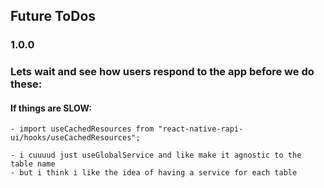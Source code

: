 ## Future ToDos


### 1.0.0

<!-- TODO [future]: in top right header of grape_id page, have a button to save the day and it can export somewhere or better yet, Have it become a widget on their os... somehting... -->
<!-- * like an addToHomeScreen fucntion -->

<!-- ?[FUTURE] a customizavle widget for their homescreen that displays their current days agenda or displays urge to go mke ojne for today if they havent yet -->

<!-- *
* encourage users to save the ones they like as photos on their phone...
*    https://docs.expo.dev/tutorial/screenshot/ -->
<!--? [FUTURE] may consider using blobl storage as thuiis starts to get bigger but not yet -->


 <!-- TODO add option to delete a grape from the global feed if its their own? -->

 <!-- TODO remove all dependencies and imports for rapi-ui stufff.. replace with native -->

<!--?? TODO clear out shared_letters at a certain interval? -->

### Lets wait and see how users respond to the app before we do these:
<!-- TODO make only THE DISPLAY of the date titles be in local.. keeping everything else utc  -->
<!-- TODO make the edit pressable be a full width button underneath each letter in Home-> Edit -->

#### If things are SLOW: 
<!-- TODO: some caching may be helpful for Homeservices... if needed --> 
    - import useCachedResources from "react-native-rapi-ui/hooks/useCachedResources";

 <!-- ? I do wonder.. should i get all my logic and helpers like this into a grpahql server? and just hit those endpoints in the lightwight client?... wait and see how users respond if its too slow ort anythign -->
<!--* also.. if seems slow.. consider:   -->
    - i cuuuud just useGlobalService and like make it agnostic to the table name
    - but i think i like the idea of having a service for each table
 <!-- TODO i could prob just have one Serivec fil;e like DBservice and combine all of these services into one file with multiple classes... -->